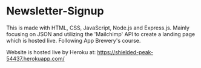 # Newsletter-Signup
This is made with HTML, CSS, JavaScript, Node.js and Express.js. Mainly focusing on JSON and utilizing the 'Mailchimp' API to create a landing page which is hosted live. Following App Brewery's course.


Website is hosted live by Heroku at: https://shielded-peak-54437.herokuapp.com/
